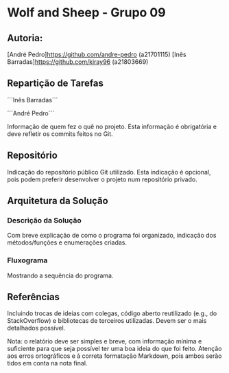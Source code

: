 # Wolf and Sheep - Grupo 09

## Autoria:
[André Pedro]https://github.com/andre-pedro (a21701115)
[Inês Barradas]https://github.com/kiray96 (a21803669)

## Repartição de Tarefas
´´´Inês Barradas´´´


´´´André Pedro´´´ 


Informação de quem fez o quê no projeto. Esta informação é obrigatória e deve
refletir os commits feitos no Git.


## Repositório 
Indicação do repositório público Git utilizado. Esta indicação é opcional, pois
podem preferir desenvolver o projeto num repositório privado.

## Arquitetura da Solução

### Descrição da Solução
Com breve explicação de como o programa foi organizado, indicação dos
métodos/funções e enumerações criadas.
### Fluxograma
Mostrando a sequência do programa.

## Referências
Incluindo trocas de ideias com colegas, código aberto reutilizado (e.g., do
StackOverflow) e bibliotecas de terceiros utilizadas. Devem ser o mais
detalhados possível.

Nota: o relatório deve ser simples e breve, com informação mínima e suficiente
para que seja possível ter uma boa ideia do que foi feito. Atenção aos erros 
ortográficos e à correta formatação Markdown, pois ambos serão tidos em conta 
na nota final.